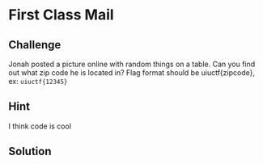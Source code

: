 # First Class Mail

## Challenge
Jonah posted a picture online with random things on a table. Can you find out what zip code he is located in? Flag format should be uiuctf{zipcode}, ex: ```uiuctf{12345}```

## Hint 
I think code is cool

## Solution

